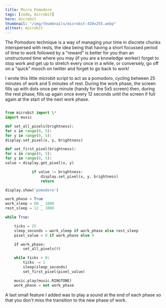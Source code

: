 ```yaml
---
title: Micro Pomodoro
tags: [code, microbit]
hero: microbit
thumbnail: "/img/thumbnails/microbit-420x255.webp"
alttext: microbit
---
```


The Pomodoro technique is a way of managing your time in discrete chunks interspersed with rests, the idea being that
having a short focussed period of time to work followed by a "reward" is better for you than an unstructured time where
you may (if you are a knowledge worker) forget to stop work and get up to stretch every once in a while, or conversely,
go off on a "quick" mooch on twitter and forget to go back to work!

I wrote this little microbit script to act as a pomodoro, cycling between 25 minutes of work and 5 minutes of rest. During
the work phase, the screen fills up with dots once per minute (handy for the 5x5 screen) then, during the rest phase, fills
up again once every 12 seconds until the screen if full again at the start of the next work phase.

```python

from microbit import \*
import music

def set_all_pixels(brightness):
for x in range(0, 5):
for y in range(0, 5):
display.set_pixel(x, y, brightness)

def set_first_pixel(brightness):
for x in range(0, 5):
for y in range(0, 5):
value = display.get_pixel(x, y)

            if value != brightness:
                display.set_pixel(x, y, brightness)
                return

display.show('pomodoro')

work_phase = True
work_sleep = 60 _ 1000
rest_sleep = 12 _ 1000

while True:

    ticks = 25
    sleep_seconds = work_sleep if work_phase else rest_sleep
    pixel_value = 0 if work_phase else 9

    if work_phase:
        set_all_pixels(9)

    while ticks > 0:
        ticks -= 1
        sleep(sleep_seconds)
        set_first_pixel(pixel_value)

    music.play(music.RINGTONE)
    work_phase = not work_phase

```

A last small feature I added was to play a sound at the end of each phase so that you don't miss
the transition to the new phase of work.

